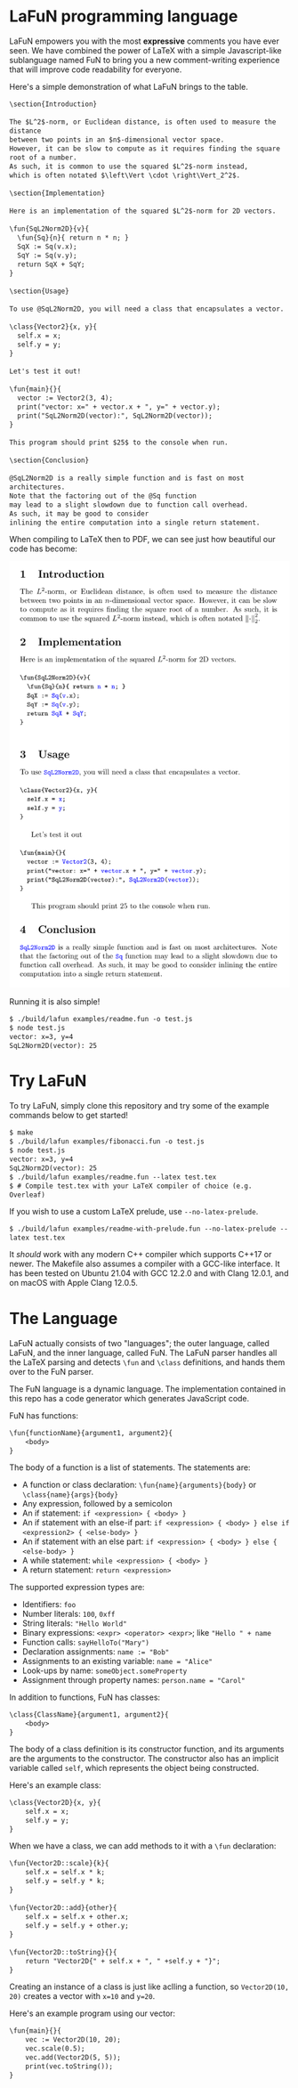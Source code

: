 # LaFuN programming language

LaFuN empowers you with the most **expressive** comments you have ever seen.
We have combined the power of LaTeX with a simple Javascript-like sublanguage named FuN
to bring you a new comment-writing experience that will improve code readability for everyone.

Here's a simple demonstration of what LaFuN brings to the table.

```
\section{Introduction}

The $L^2$-norm, or Euclidean distance, is often used to measure the distance
between two points in an $n$-dimensional vector space.
However, it can be slow to compute as it requires finding the square root of a number.
As such, it is common to use the squared $L^2$-norm instead,
which is often notated $\left\Vert \cdot \right\Vert_2^2$.

\section{Implementation}

Here is an implementation of the squared $L^2$-norm for 2D vectors.

\fun{SqL2Norm2D}{v}{
  \fun{Sq}{n}{ return n * n; }
  SqX := Sq(v.x);
  SqY := Sq(v.y);
  return SqX + SqY;
}

\section{Usage}

To use @SqL2Norm2D, you will need a class that encapsulates a vector.

\class{Vector2}{x, y}{
  self.x = x;
  self.y = y;
}

Let's test it out!

\fun{main}{}{
  vector := Vector2(3, 4);
  print("vector: x=" + vector.x + ", y=" + vector.y);
  print("SqL2Norm2D(vector):", SqL2Norm2D(vector));
}

This program should print $25$ to the console when run.

\section{Conclusion}

@SqL2Norm2D is a really simple function and is fast on most architectures.
Note that the factoring out of the @Sq function
may lead to a slight slowdown due to function call overhead.
As such, it may be good to consider
inlining the entire computation into a single return statement.
```

When compiling to LaTeX then to PDF, we can see just how beautiful our code has become:

![Sample LaFuN output](/images/readme-sample-latex-output.png)

Running it is also simple!

```
$ ./build/lafun examples/readme.fun -o test.js
$ node test.js
vector: x=3, y=4
SqL2Norm2D(vector): 25
```

# Try LaFuN

To try LaFuN, simply clone this repository and try some of the example commands below to get started!

```
$ make
$ ./build/lafun examples/fibonacci.fun -o test.js
$ node test.js
vector: x=3, y=4
SqL2Norm2D(vector): 25
$ ./build/lafun examples/readme.fun --latex test.tex
$ # Compile test.tex with your LaTeX compiler of choice (e.g. Overleaf)
```

If you wish to use a custom LaTeX prelude, use `--no-latex-prelude`.

```
$ ./build/lafun examples/readme-with-prelude.fun --no-latex-prelude --latex test.tex
```

It *should* work with any modern C++ compiler which supports C++17 or newer.
The Makefile also assumes a compiler with a GCC-like interface.
It has been tested on Ubuntu 21.04 with GCC 12.2.0 and with Clang 12.0.1,
and on macOS with Apple Clang 12.0.5.

# The Language

LaFuN actually consists of two "languages"; the outer language, called LaFuN,
and the inner language, called FuN. The LaFuN parser handles all the LaTeX
parsing and detects `\fun` and `\class` definitions, and hands them over to the
FuN parser.

The FuN language is a dynamic language. The implementation contained in this
repo has a code generator which generates JavaScript code.

FuN has functions:

```
\fun{functionName}{argument1, argument2}{
	<body>
}
```

The body of a function is a list of statements. The statements are:

* A function or class declaration: `\fun{name}{arguments}{body}` or `\class{name}{args}{body}`
* Any expression, followed by a semicolon
* An if statement: `if <expression> { <body> }`
* An if statement with an else-if part: `if <expression> { <body> } else if <expression2> { <else-body> }`
* An if statement with an else part: `if <expression> { <body> } else { <else-body> }`
* A while statement: `while <expression> { <body> }`
* A return statement: `return <expression>`

The supported expression types are:

* Identifiers: `foo`
* Number literals: `100`, `0xff`
* String literals: `"Hello World"`
* Binary expressions: `<expr> <operator> <expr>`; like `"Hello " + name`
* Function calls: `sayHelloTo("Mary")`
* Declaration assignments: `name := "Bob"`
* Assignments to an existing variable: `name = "Alice"`
* Look-ups by name: `someObject.someProperty`
* Assignment through property names: `person.name = "Carol"`

In addition to functions, FuN has classes:

```
\class{ClassName}{argument1, argument2}{
	<body>
}
```

The body of a class definition is its constructor function, and its arguments
are the arguments to the constructor. The constructor also has an implicit variable
called `self`, which represents the object being constructed.

Here's an example class:

```
\class{Vector2D}{x, y}{
	self.x = x;
	self.y = y;
}
```

When we have a class, we can add methods to it with a `\fun` declaration:

```
\fun{Vector2D::scale}{k}{
	self.x = self.x * k;
	self.y = self.y * k;
}

\fun{Vector2D::add}{other}{
	self.x = self.x + other.x;
	self.y = self.y + other.y;
}

\fun{Vector2D::toString}{}{
	return "Vector2D{" + self.x + ", " +self.y + "}";
}
```

Creating an instance of a class is just like aclling a function,
so `Vector2D(10, 20)` creates a vector with `x=10` and `y=20`.

Here's an example program using our vector:

```
\fun{main}{}{
	vec := Vector2D(10, 20);
	vec.scale(0.5);
	vec.add(Vector2D(5, 5));
	print(vec.toString());
}
```
